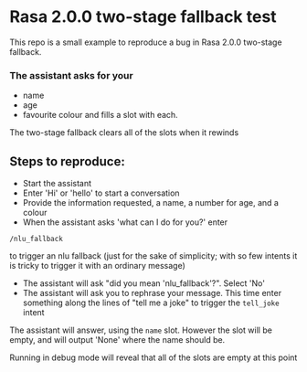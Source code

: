 # Rasa 2.0.0 two-stage fallback test

This repo is a small example to reproduce a bug in Rasa 2.0.0 two-stage fallback.

### The assistant asks for your
- name
- age
- favourite colour
and fills a slot with each.

The two-stage fallback clears all of the slots when it rewinds

## Steps to reproduce:

- Start the assistant
- Enter 'Hi' or 'hello' to start a conversation
- Provide the information requested, a name, a number for age, and a colour
- When the assistant asks 'what can I do for you?' enter
```
/nlu_fallback
```
to trigger an nlu fallback (just for the sake of simplicity; with so few intents it is tricky to trigger it with an ordinary message)
- The assistant will ask "did you mean 'nlu_fallback'?". Select 'No'
- The assistant will ask you to rephrase your message. This time enter something along the lines of "tell me a joke" to trigger the `tell_joke` intent

The assistant will answer, using the `name` slot. However the slot will be empty, and will output 'None' where the name should be.

Running in debug mode will reveal that all of the slots are empty at this point
